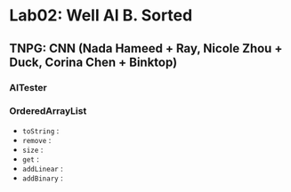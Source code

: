 # Lab02: Well Al B. Sorted

## TNPG: CNN (Nada Hameed + Ray, Nicole Zhou + Duck, Corina Chen + Binktop)

### AlTester

### OrderedArrayList
- `toString` :
- `remove` :
- `size` :
- `get` :
- `addLinear` :
- `addBinary` :
